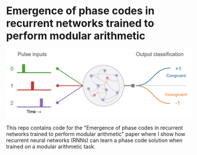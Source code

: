 # Emergence of phase codes in recurrent networks trained to perform modular arithmetic

<div align="center">
<img src="https://github.com/keith-murray/emergence-phase-codes/blob/main/results/task_schematic.png" alt="task_schematic" width="1000"></img>
</div>

This repo contains code for the "Emergence of phase codes in recurrent networks trained to perform modular arithmetic" paper where I show how recurrent neural networks (RNNs) can learn a phase code solution when trained on a modular arithmetic task.